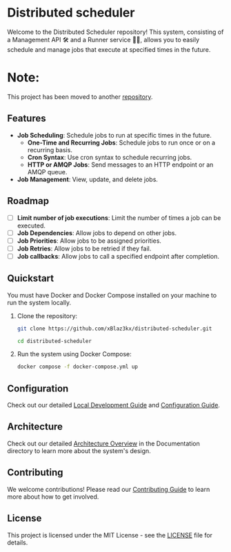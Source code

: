 # Distributed scheduler

Welcome to the Distributed Scheduler repository!
This system, consisting of a Management API 🛠️ and a Runner service 🏃‍♀️, allows you to easily schedule and manage jobs
that execute at specified times in the future.

# Note: 

This project has been moved to another [repository](https://github.com/TimeSnap/distributed-scheduler). 

## Features

- **Job Scheduling**: Schedule jobs to run at specific times in the future.
    - **One-Time and Recurring Jobs**: Schedule jobs to run once or on a recurring basis.
    - **Cron Syntax**: Use cron syntax to schedule recurring jobs.
    - **HTTP or AMQP Jobs**: Send messages to an HTTP endpoint or an AMQP queue.
- **Job Management**: View, update, and delete jobs.

## Roadmap

- [ ] **Limit number of job executions**: Limit the number of times a job can be executed.
- [ ] **Job Dependencies**: Allow jobs to depend on other jobs.
- [ ] **Job Priorities**: Allow jobs to be assigned priorities.
- [ ] **Job Retries**: Allow jobs to be retried if they fail.
- [ ]  **Job callbacks**: Allow jobs to call a specified endpoint after completion.

## Quickstart

You must have Docker and Docker Compose installed on your machine to run the system locally.

1. Clone the repository:

    ```bash
    git clone https://github.com/xBlaz3kx/distributed-scheduler.git
    
    cd distributed-scheduler
    ```

2. Run the system using Docker Compose:

    ```bash
    docker compose -f docker-compose.yml up
    ```

## Configuration

Check out our
detailed [Local Development Guide](./documentation/development.md) and [Configuration Guide](./documentation/configuration.md).

## Architecture

Check out our detailed [Architecture Overview](./documentation/architecture.md) in the Documentation directory to learn
more about the system's design.

## Contributing

We welcome contributions! Please read our [Contributing Guide](CONTRIBUTING.md) to learn more about how
to get involved.

## License

This project is licensed under the MIT License - see the [LICENSE](LICENSE.md) file for details.
